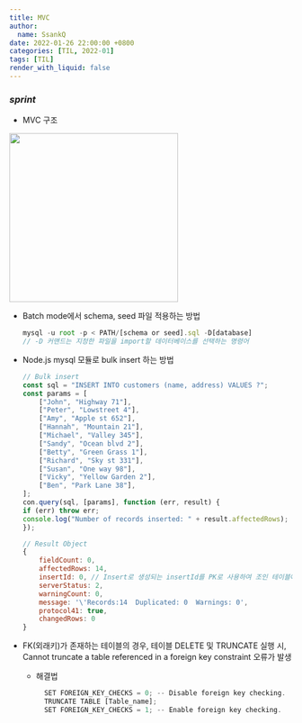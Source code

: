 ```yaml
---
title: MVC
author:
  name: SsankQ
date: 2022-01-26 22:00:00 +0800
categories: [TIL, 2022-01]
tags: [TIL]
render_with_liquid: false
---
```


### *sprint*

* MVC 구조  
<img src="https://user-images.githubusercontent.com/52276038/85193286-00073400-b302-11ea-8a80-c43bc70676c5.png" width=300px height=300px>

* Batch mode에서 schema, seed 파일 적용하는 방법
    ```jsx
    mysql -u root -p < PATH/[schema or seed].sql -D[database]
    // -D 커맨드는 지정한 파일을 import할 데이터베이스를 선택하는 명령어
    ```

* Node.js mysql 모듈로 bulk insert 하는 방법
    ```jsx
    // Bulk insert 
    const sql = "INSERT INTO customers (name, address) VALUES ?";
    const params = [
        ["John", "Highway 71"],
        ["Peter", "Lowstreet 4"],
        ["Amy", "Apple st 652"],
        ["Hannah", "Mountain 21"],
        ["Michael", "Valley 345"],
        ["Sandy", "Ocean blvd 2"],
        ["Betty", "Green Grass 1"],
        ["Richard", "Sky st 331"],
        ["Susan", "One way 98"],
        ["Vicky", "Yellow Garden 2"],
        ["Ben", "Park Lane 38"],
    ];
    con.query(sql, [params], function (err, result) {
    if (err) throw err;
    console.log("Number of records inserted: " + result.affectedRows);
    });
    ```
    ```jsx
    // Result Object
    {
        fieldCount: 0,
        affectedRows: 14,
        insertId: 0, // Insert로 생성되는 insertId를 PK로 사용하여 조인 테이블에서 FK로 참조할 수 있음
        serverStatus: 2,
        warningCount: 0,
        message: '\'Records:14  Duplicated: 0  Warnings: 0',
        protocol41: true,
        changedRows: 0
    }
    ```

* FK(외래키)가 존재하는 테이블의 경우, 테이블 DELETE 및 TRUNCATE 실행 시, 
 Cannot truncate a table referenced in a foreign key constraint 오류가 발생   
  * 해결법
    ```jsx
      SET FOREIGN_KEY_CHECKS = 0; -- Disable foreign key checking. 
      TRUNCATE TABLE [Table_name]; 
      SET FOREIGN_KEY_CHECKS = 1; -- Enable foreign key checking.
    ```
